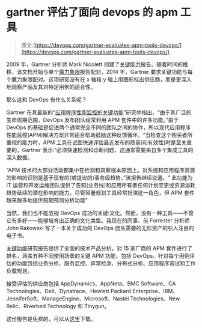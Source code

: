 # gartner 评估了面向 devops 的 apm 工具

> 原文:[https://devops.com/gartner-evaluates-apm-tools-devops/](https://devops.com/gartner-evaluates-apm-tools-devops/)

2009 年，Gartner 分析师 Mark Nicolett 创建了[关键能力](https://www.appdynamics.com/gartner-critical-capabilities-for-application-performance-monitoring/?utm_source=devops.com&utm_medium=sponsorship&utm_campaign=content%20syndication&utm_content=gartner%20critical%20capabilities%20gartner&utm_term=devops_com%20gartner%20critical%20capabilities%20gartner)报告。随着时间的推移，该文档开始与单个[魔力象限](https://www.appdynamics.com/gartner-magic-quadrant-2015-application-performance-monitoring/?utm_source=devops.com&utm_medium=sponsorship&utm_campaign=content%20syndication&utm_content=gartner%20magic%20quadrant%202015&utm_term=gartner%20magic%20quadrant%202015)报告配对，2014 年，Gartner 要求关键功能与每个魔力象限配对。这项研究没有在 x 轴和 y 轴上用图形标出供应商，而是更深入地观察产品及其对特定用例的适合性。

那么这和 DevOps 有什么关系呢？

Gartner 在其最新的“[应用程序性能监控的关键功能](https://www.appdynamics.com/gartner-critical-capabilities-for-application-performance-monitoring/?utm_source=devops.com&utm_medium=sponsorship&utm_campaign=content%20syndication&utm_content=gartner%20critical%20capabilities%20gartner&utm_term=devops_com%20gartner%20critical%20capabilities%20gartner)”研究中指出，“由于其广泛的生命周期范围，DevOps 发布团队经常利用 APM 套件中的许多功能。”由于 DevOps 的基础是促进两个通常完全不同的团队之间的协作，所以现代应用程序性能监控(APM)解决方案非常适合帮助鼓励这种反馈循环。“当检查这个购买者所重视的能力时，APM 工具在试图快速评估最近发布的质量(和有效性)时是至关重要的。Gartner 表示:“必须快速检测和诊断问题，这通常需要来自多个集成工具的深入数据。

“APM 技术的大部分活动都集中在检测和洞察根本原因上。对系统和应用程序资源的影响的识别是基于现有的(或提议的)事务级趋势，”该报告继续说道。" 此功能为 IT 运营和开发运维团队提供了告知(业务线)和应用所有者任何计划变更或资源消耗趋势延续的潜在影响的能力。尽管容量规划工具经常扮演这一角色，但 APM 套件越来越多地提供短期预测分析功能"

当然，我们也不能忽视 DevOps 成功的关键:文化。然而，没有一种工具——不管它有多好——能够培育出正确的文化类型。我现在的同事、前 Forrester 分析师 John Rakowski 写了一本关于成功的 DevOps 团队需要的无形资产的引人注目的电子书。

[关键功能](https://www.appdynamics.com/gartner-critical-capabilities-for-application-performance-monitoring/?utm_source=devops.com&utm_medium=sponsorship&utm_campaign=content%20syndication&utm_content=gartner%20critical%20capabilities%20gartner&utm_term=devops_com%20gartner%20critical%20capabilities%20gartner)研究报告提供了全面的技术产品分析，对 15 家厂商的 APM 套件进行了排名，涵盖五种不同使用场景的关键 APM 功能，包括 DevOps。针对每个用例评估的功能包括业务分析、服务监控、异常检测、分布式分析、应用程序调试和工作负载规划。

接受评估的供应商包括 AppDynamics、AppNeta、BMC Software、CA Technologies、Dell、Dynatrace、Hewlett Packard Enterprise、IBM、JenniferSoft、ManageEngine、Microsoft、Nastel Technologies、New Relic、Riverbed Technology 和 Tinygun。

这份报告是免费的，可以从[这里](https://www.appdynamics.com/gartner-critical-capabilities-for-application-performance-monitoring/?utm_source=devops.com&utm_medium=sponsorship&utm_campaign=content%20syndication&utm_content=gartner%20critical%20capabilities%20gartner&utm_term=devops_com%20gartner%20critical%20capabilities%20gartner)下载。